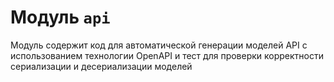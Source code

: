 # Модуль `api`

Модуль содержит код для автоматической генерации моделей API с использованием технологии OpenAPI и тест для проверки корректности сериализации и десериализации моделей

